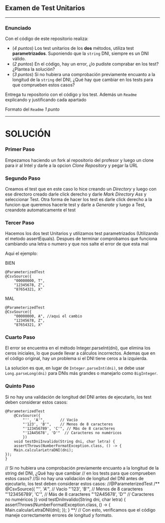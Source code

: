 ## Examen de Test Unitarios

---

### Enunciado

Con el código de este repositorio realiza:

- (*4 puntos*) Los test unitarios de los **dos** métodos, utiliza test **parametrizados**. Suponiendo que la `string` DNI, siempre es un DNI válido.
- (*2 puntos*) En el código, hay un error, ¿lo pudiste comprabar en los test? ¿Plantea la solución?
- (*3 puntos*) Si no hubiera una comprobación previamente encuanto a la longitud de la `string` del DNI, ¿Qué hay que cambiar en los tests para que comprueben estos casos?

Entrega tu repositorio con el código y los test. Además un `Readme` explicando y justificando cada apartado

Formato del `Readme` *1 punto*

---


# SOLUCIÓN

### Primer Paso

Empezamos haciendo un fork al repositorio del profesor y luego un clone para ir al Intel y darle a la opcion *Clone Repository* y pegar la URL

### Segundo Paso

Creamos el test que en este caso lo hice creando un *Directory* y luego con ese directoro creado darle click derecho y darle *Mark Directory Ass* y seleccionar Test. Otra forma de hacer los test es darle click derecho a la funcion que queremos hacerle test y darle a *Generate* y luego a Test, creandote automaticamente el test

### Tercer Paso

Hacemos los dos test Unitarios y utilizamos test parametrizados (Utilizando el metodo assertEquals). Despues de terminar comprobamos que funciona cambiando una letra o numero y que nos salte el error de que esta mal

Aqui el ejemplo:

BIEN
```
@ParameterizedTest
@CsvSource({
    "00000000, T",
    "12345678, Z",
    "87654321, X"
```
MAL
````
@ParameterizedTest
@CsvSource({
    "00000000, A", //aqui el cambio
    "12345678, Z",
    "87654321, X"
````

### Cuarto Paso

El error se encuentra en el método Integer.parseInt(dni), que elimina los ceros iniciales, lo que puede llevar a cálculos incorrectos. Ademas que en el código original, hay un problema si el DNI tiene ceros a la izquierda.

La solucion es que, en lugar de `Integer.parseInt(dni)`, se debe usar `Long.parseLong(dni)` para DNIs más grandes o manejarlo como `BigInteger`.

### Quinto Paso

Si no hay una validación de longitud del DNI antes de ejecutarlo, los test deben considerar estos casos:

````
@ParameterizedTest
    @CsvSource({
        "'', 'A'",       // Vacío
        "'123', 'B'",    // Menos de 8 caracteres
        "'123456789', 'C'", // Más de 8 caracteres
        "'12A45678', 'D'"  // Caracteres no numéricos
        })
    void testDniInvalido(String dni, char letra) {
    assertThrows(NumberFormatException.class, () -> {
    Main.calcularLetraDNI(dni);
});
}
````


// Si no hubiera una comprobación previamente encuanto a la longitud de la string del DNI, ¿Qué hay que cambiar
// en los tests para que comprueben estos casos?
//Si no hay una validación de longitud del DNI antes de ejecutarlo, los test deben considerar estos casos:
//@ParameterizedTest
/** @CsvSource({
"'', 'A'",       // Vacío
"'123', 'B'",    // Menos de 8 caracteres
"'123456789', 'C'", // Más de 8 caracteres
"'12A45678', 'D'"  // Caracteres no numéricos
})
void testDniInvalido(String dni, char letra) {
assertThrows(NumberFormatException.class, () -> {
Main.calcularLetraDNI(dni);
});
}
**/
// Con esto, verificamos que el código maneje correctamente errores de longitud y formato.



